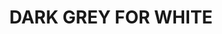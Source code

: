 ---
title: "DARK GREY FOR WHITE "
price: "TBA"
desc: "Opis nije dostupan"
img_path: "/assets/img/A.MIG-1502.jpg"
brand: AMMO
available: true
cat: "weathering"
subcat: "FILTERS (35 mL)"
subsubcat: "SS"
---